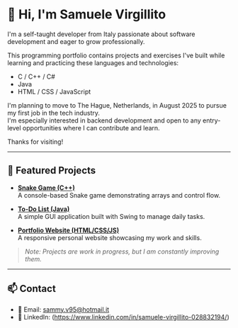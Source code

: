 # 👋 Hi, I'm Samuele Virgillito

I'm a self-taught developer from Italy passionate about software development and eager to grow professionally.

This programming portfolio contains projects and exercises I've built while learning and practicing these languages and technologies:

- C / C++ / C#
- Java
- HTML / CSS / JavaScript

I'm planning to move to The Hague, Netherlands, in August 2025 to pursue my first job in the tech industry.  
I'm especially interested in backend development and open to any entry-level opportunities where I can contribute and learn.

Thanks for visiting!

---

## 🚀 Featured Projects

- [**Snake Game (C++)**](https://github.com/ZioSammy95/programming-portfolio/tree/master/SnakeGame)  
  A console-based Snake game demonstrating arrays and control flow.

- [**To-Do List (Java)**](https://github.com/ZioSammy95/programming-portfolio/tree/master/Java)  
  A simple GUI application built with Swing to manage daily tasks.

- [**Portfolio Website (HTML/CSS/JS)**](https://github.com/ZioSammy95/programming-portfolio/tree/master/HTML-CSS-%20JAVASCRIPT)  
  A responsive personal website showcasing my work and skills.

> *Note: Projects are work in progress, but I am constantly improving them.*

---

## 📫 Contact

- 📧 Email: sammy.v95@hotmail.it
- 💼 LinkedIn: (https://www.linkedin.com/in/samuele-virgillito-028832194/)


